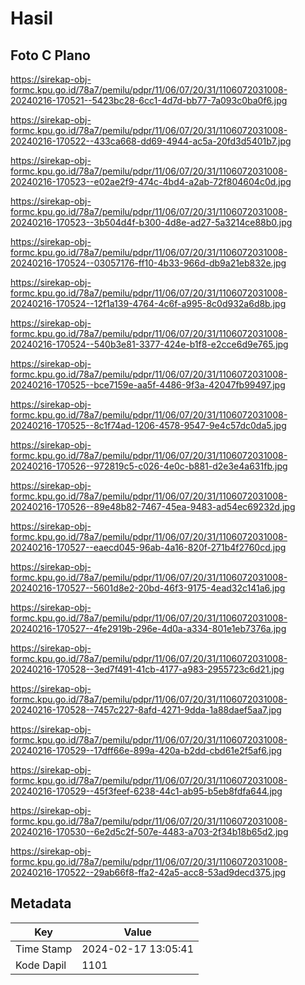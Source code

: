 # Hasil

## Foto C Plano

https://sirekap-obj-formc.kpu.go.id/78a7/pemilu/pdpr/11/06/07/20/31/1106072031008-20240216-170521--5423bc28-6cc1-4d7d-bb77-7a093c0ba0f6.jpg

https://sirekap-obj-formc.kpu.go.id/78a7/pemilu/pdpr/11/06/07/20/31/1106072031008-20240216-170522--433ca668-dd69-4944-ac5a-20fd3d5401b7.jpg

https://sirekap-obj-formc.kpu.go.id/78a7/pemilu/pdpr/11/06/07/20/31/1106072031008-20240216-170523--e02ae2f9-474c-4bd4-a2ab-72f804604c0d.jpg

https://sirekap-obj-formc.kpu.go.id/78a7/pemilu/pdpr/11/06/07/20/31/1106072031008-20240216-170523--3b504d4f-b300-4d8e-ad27-5a3214ce88b0.jpg

https://sirekap-obj-formc.kpu.go.id/78a7/pemilu/pdpr/11/06/07/20/31/1106072031008-20240216-170524--03057176-ff10-4b33-966d-db9a21eb832e.jpg

https://sirekap-obj-formc.kpu.go.id/78a7/pemilu/pdpr/11/06/07/20/31/1106072031008-20240216-170524--12f1a139-4764-4c6f-a995-8c0d932a6d8b.jpg

https://sirekap-obj-formc.kpu.go.id/78a7/pemilu/pdpr/11/06/07/20/31/1106072031008-20240216-170524--540b3e81-3377-424e-b1f8-e2cce6d9e765.jpg

https://sirekap-obj-formc.kpu.go.id/78a7/pemilu/pdpr/11/06/07/20/31/1106072031008-20240216-170525--bce7159e-aa5f-4486-9f3a-42047fb99497.jpg

https://sirekap-obj-formc.kpu.go.id/78a7/pemilu/pdpr/11/06/07/20/31/1106072031008-20240216-170525--8c1f74ad-1206-4578-9547-9e4c57dc0da5.jpg

https://sirekap-obj-formc.kpu.go.id/78a7/pemilu/pdpr/11/06/07/20/31/1106072031008-20240216-170526--972819c5-c026-4e0c-b881-d2e3e4a631fb.jpg

https://sirekap-obj-formc.kpu.go.id/78a7/pemilu/pdpr/11/06/07/20/31/1106072031008-20240216-170526--89e48b82-7467-45ea-9483-ad54ec69232d.jpg

https://sirekap-obj-formc.kpu.go.id/78a7/pemilu/pdpr/11/06/07/20/31/1106072031008-20240216-170527--eaecd045-96ab-4a16-820f-271b4f2760cd.jpg

https://sirekap-obj-formc.kpu.go.id/78a7/pemilu/pdpr/11/06/07/20/31/1106072031008-20240216-170527--5601d8e2-20bd-46f3-9175-4ead32c141a6.jpg

https://sirekap-obj-formc.kpu.go.id/78a7/pemilu/pdpr/11/06/07/20/31/1106072031008-20240216-170527--4fe2919b-296e-4d0a-a334-801e1eb7376a.jpg

https://sirekap-obj-formc.kpu.go.id/78a7/pemilu/pdpr/11/06/07/20/31/1106072031008-20240216-170528--3ed7f491-41cb-4177-a983-2955723c6d21.jpg

https://sirekap-obj-formc.kpu.go.id/78a7/pemilu/pdpr/11/06/07/20/31/1106072031008-20240216-170528--7457c227-8afd-4271-9dda-1a88daef5aa7.jpg

https://sirekap-obj-formc.kpu.go.id/78a7/pemilu/pdpr/11/06/07/20/31/1106072031008-20240216-170529--17dff66e-899a-420a-b2dd-cbd61e2f5af6.jpg

https://sirekap-obj-formc.kpu.go.id/78a7/pemilu/pdpr/11/06/07/20/31/1106072031008-20240216-170529--45f3feef-6238-44c1-ab95-b5eb8fdfa644.jpg

https://sirekap-obj-formc.kpu.go.id/78a7/pemilu/pdpr/11/06/07/20/31/1106072031008-20240216-170530--6e2d5c2f-507e-4483-a703-2f34b18b65d2.jpg

https://sirekap-obj-formc.kpu.go.id/78a7/pemilu/pdpr/11/06/07/20/31/1106072031008-20240216-170522--29ab66f8-ffa2-42a5-acc8-53ad9decd375.jpg


## Metadata

| Key        | Value               |
| ---------- | ------------------- |
| Time Stamp | 2024-02-17 13:05:41 |
| Kode Dapil | 1101                |




